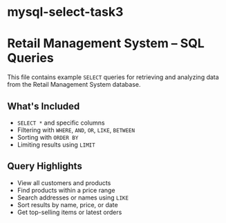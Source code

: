# mysql-select-task3

# Retail Management System – SQL Queries

This file contains example `SELECT` queries for retrieving and analyzing data from the Retail Management System database.

## What's Included

- `SELECT *` and specific columns
- Filtering with `WHERE`, `AND`, `OR`, `LIKE`, `BETWEEN`
- Sorting with `ORDER BY`
- Limiting results using `LIMIT`

##  Query Highlights

- View all customers and products
- Find products within a price range
- Search addresses or names using `LIKE`
- Sort results by name, price, or date
- Get top-selling items or latest orders
